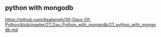 ## python with mongodb

https://github.com/Asabeneh/30-Days-Of-Python/blob/master/27_Day_Python_with_mongodb/27_python_with_mongodb.md
